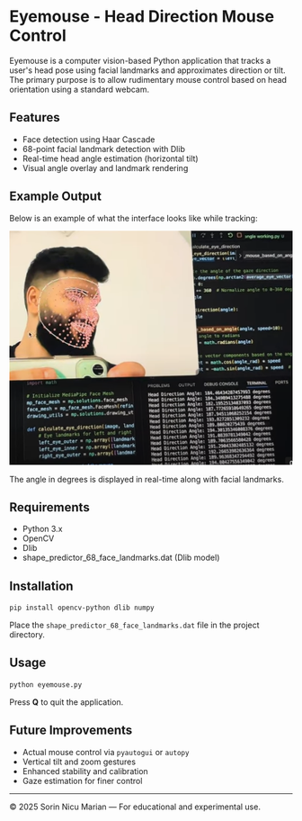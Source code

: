 # Eyemouse - Head Direction Mouse Control

Eyemouse is a computer vision-based Python application that tracks a user's head pose using facial landmarks and approximates direction or tilt. The primary purpose is to allow rudimentary mouse control based on head orientation using a standard webcam.

## Features

- Face detection using Haar Cascade
- 68-point facial landmark detection with Dlib
- Real-time head angle estimation (horizontal tilt)
- Visual angle overlay and landmark rendering

## Example Output

Below is an example of what the interface looks like while tracking:

![Eyemouse Example Output](https://github.com/sorinnicumarian/EyeMouse/blob/main/Demo%20Screenshot.png)

The angle in degrees is displayed in real-time along with facial landmarks.


## Requirements

- Python 3.x
- OpenCV
- Dlib
- shape_predictor_68_face_landmarks.dat (Dlib model)

## Installation

```bash
pip install opencv-python dlib numpy
```

Place the `shape_predictor_68_face_landmarks.dat` file in the project directory.

## Usage

```bash
python eyemouse.py
```

Press **Q** to quit the application.

## Future Improvements

- Actual mouse control via `pyautogui` or `autopy`
- Vertical tilt and zoom gestures
- Enhanced stability and calibration
- Gaze estimation for finer control

---

© 2025 Sorin Nicu Marian — For educational and experimental use.
